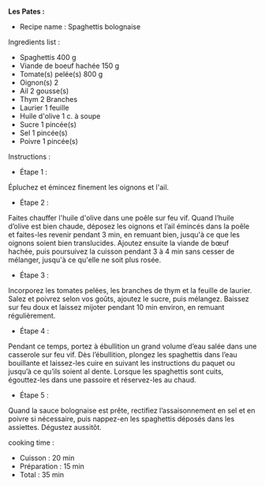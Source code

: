 **Les Pates :**

- Recipe name : Spaghettis bolognaise

Ingredients list : 
- Spaghettis 400 g
- Viande de boeuf hachée 150 g
- Tomate(s) pelée(s) 800 g
- Oignon(s) 2
- Ail 2 gousse(s)
- Thym 2 Branches
- Laurier 1 feuille
- Huile d'olive 1 c. à soupe
- Sucre 1 pincée(s)
- Sel 1 pincée(s)
- Poivre 1 pincée(s)

Instructions : 

- Étape 1 :

 Épluchez et émincez finement les oignons et l'ail.

- Étape 2 :

 Faites chauffer l'huile d'olive dans une poêle sur feu vif. Quand l’huile d’olive est bien chaude, déposez les oignons et l’ail émincés dans la poêle et faites-les revenir pendant 3 min, en remuant bien, jusqu'à ce que les oignons soient bien translucides. Ajoutez ensuite la viande de bœuf hachée, puis poursuivez la cuisson pendant 3 à 4 min sans cesser de mélanger, jusqu'à ce qu'elle ne soit plus rosée.

- Étape 3 :

 Incorporez les tomates pelées, les branches de thym et la feuille de laurier. Salez et poivrez selon vos goûts, ajoutez le sucre, puis mélangez. Baissez sur feu doux et laissez mijoter pendant 10 min environ, en remuant régulièrement.

- Étape 4 :

 Pendant ce temps, portez à ébullition un grand volume d’eau salée dans une casserole sur feu vif. Dès l’ébullition, plongez les spaghettis dans l’eau bouillante et laissez-les cuire en suivant les instructions du paquet ou jusqu’à ce qu’ils soient al dente. Lorsque les spaghettis sont cuits, égouttez-les dans une passoire et réservez-les au chaud.

- Étape 5 :

 Quand la sauce bolognaise est prête, rectifiez l’assaisonnement en sel et en poivre si nécessaire, puis nappez-en les spaghettis déposés dans les assiettes. Dégustez aussitôt.


cooking time :  
- Cuisson : 20 min
- Préparation : 15 min
- Total : 35 min
